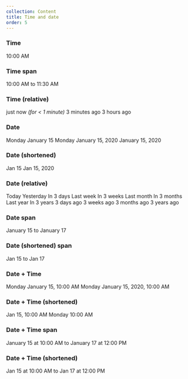 ```yaml
---
collection: Content
title: Time and date
order: 5
---
```


### Time
10:00 AM

### Time span
10:00 AM to 11:30 AM

### Time (relative)
just now *(for < 1 minute)*
3 minutes ago
3 hours ago

### Date
Monday January 15
Monday January 15, 2020
January 15, 2020

### Date (shortened)
Jan 15
Jan 15, 2020

### Date (relative)
Today
Yesterday
In 3 days
Last week
In 3 weeks
Last month
In 3 months
Last year
In 3 years
3 days ago
3 weeks ago
3 months ago
3 years ago

### Date span
January 15 to January 17

### Date (shortened) span
Jan 15 to Jan 17

### Date + Time
Monday January 15, 10:00 AM
Monday January 15, 2020, 10:00 AM

### Date + Time (shortened)
Jan 15, 10:00 AM
Monday 10:00 AM

### Date + Time span
January 15 at 10:00 AM to January 17 at 12:00 PM

### Date + Time (shortened)
Jan 15 at 10:00 AM to Jan 17 at 12:00 PM
